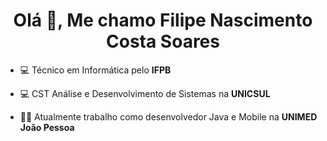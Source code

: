 <h1 align="center">Olá 👋, Me chamo Filipe Nascimento Costa Soares</h1>

- 💻 Técnico em Informática pelo **IFPB**

- 💻 CST Análise e Desenvolvimento de Sistemas na **UNICSUL**

- 👨‍💻 Atualmente trabalho como desenvolvedor Java e Mobile na **UNIMED João Pessoa**
